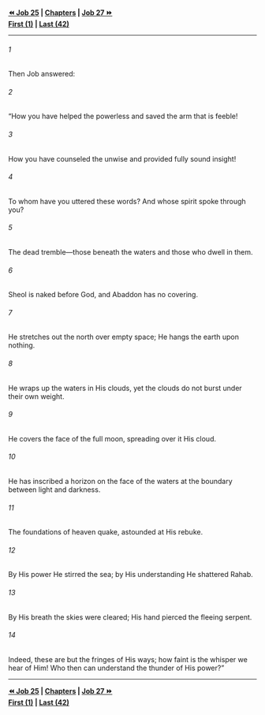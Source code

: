  
**[⏪ Job 25](./Job%2025.md) | [Chapters](./_index.md) | [Job 27 ⏩](./Job%2027.md)**  
**[First (1)](./Job%201.md) | [Last (42)](./Job%2042.md)**  
  
---  
  
###### 1  
Then Job answered:  
  
###### 2  
“How you have helped the powerless and saved the arm that is feeble!  
  
###### 3  
How you have counseled the unwise and provided fully sound insight!  
  
###### 4  
To whom have you uttered these words? And whose spirit spoke through you?  
  
###### 5  
The dead tremble—those beneath the waters and those who dwell in them.  
  
###### 6  
Sheol is naked before God, and Abaddon has no covering.  
  
###### 7  
He stretches out the north over empty space; He hangs the earth upon nothing.  
  
###### 8  
He wraps up the waters in His clouds, yet the clouds do not burst under their own weight.  
  
###### 9  
He covers the face of the full moon, spreading over it His cloud.  
  
###### 10  
He has inscribed a horizon on the face of the waters at the boundary between light and darkness.  
  
###### 11  
The foundations of heaven quake, astounded at His rebuke.  
  
###### 12  
By His power He stirred the sea; by His understanding He shattered Rahab.  
  
###### 13  
By His breath the skies were cleared; His hand pierced the fleeing serpent.  
  
###### 14  
Indeed, these are but the fringes of His ways; how faint is the whisper we hear of Him! Who then can understand the thunder of His power?”  
  
  
---  
  
**[⏪ Job 25](./Job%2025.md) | [Chapters](./_index.md) | [Job 27 ⏩](./Job%2027.md)**  
**[First (1)](./Job%201.md) | [Last (42)](./Job%2042.md)**  
  
